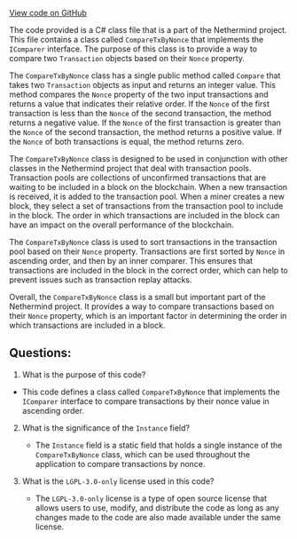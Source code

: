 [View code on GitHub](https://github.com/NethermindEth/nethermind/src/Nethermind/Nethermind.TxPool/Comparison/CompareTxByNonce.cs)

The code provided is a C# class file that is a part of the Nethermind project. This file contains a class called `CompareTxByNonce` that implements the `IComparer` interface. The purpose of this class is to provide a way to compare two `Transaction` objects based on their `Nonce` property.

The `CompareTxByNonce` class has a single public method called `Compare` that takes two `Transaction` objects as input and returns an integer value. This method compares the `Nonce` property of the two input transactions and returns a value that indicates their relative order. If the `Nonce` of the first transaction is less than the `Nonce` of the second transaction, the method returns a negative value. If the `Nonce` of the first transaction is greater than the `Nonce` of the second transaction, the method returns a positive value. If the `Nonce` of both transactions is equal, the method returns zero.

The `CompareTxByNonce` class is designed to be used in conjunction with other classes in the Nethermind project that deal with transaction pools. Transaction pools are collections of unconfirmed transactions that are waiting to be included in a block on the blockchain. When a new transaction is received, it is added to the transaction pool. When a miner creates a new block, they select a set of transactions from the transaction pool to include in the block. The order in which transactions are included in the block can have an impact on the overall performance of the blockchain.

The `CompareTxByNonce` class is used to sort transactions in the transaction pool based on their `Nonce` property. Transactions are first sorted by `Nonce` in ascending order, and then by an inner comparer. This ensures that transactions are included in the block in the correct order, which can help to prevent issues such as transaction replay attacks.

Overall, the `CompareTxByNonce` class is a small but important part of the Nethermind project. It provides a way to compare transactions based on their `Nonce` property, which is an important factor in determining the order in which transactions are included in a block.
## Questions: 
 1. What is the purpose of this code?
   - This code defines a class called `CompareTxByNonce` that implements the `IComparer` interface to compare transactions by their nonce value in ascending order.

2. What is the significance of the `Instance` field?
   - The `Instance` field is a static field that holds a single instance of the `CompareTxByNonce` class, which can be used throughout the application to compare transactions by nonce.

3. What is the `LGPL-3.0-only` license used in this code?
   - The `LGPL-3.0-only` license is a type of open source license that allows users to use, modify, and distribute the code as long as any changes made to the code are also made available under the same license.